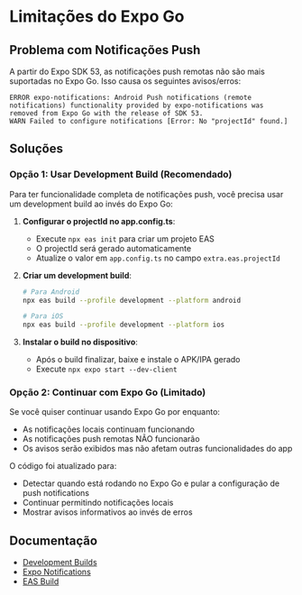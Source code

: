 # Limitações do Expo Go

## Problema com Notificações Push

A partir do Expo SDK 53, as notificações push remotas não são mais suportadas no Expo Go. Isso causa os seguintes avisos/erros:

```
ERROR expo-notifications: Android Push notifications (remote notifications) functionality provided by expo-notifications was removed from Expo Go with the release of SDK 53.
WARN Failed to configure notifications [Error: No "projectId" found.]
```

## Soluções

### Opção 1: Usar Development Build (Recomendado)

Para ter funcionalidade completa de notificações push, você precisa usar um development build ao invés do Expo Go:

1. **Configurar o projectId no app.config.ts**:
   - Execute `npx eas init` para criar um projeto EAS
   - O projectId será gerado automaticamente
   - Atualize o valor em `app.config.ts` no campo `extra.eas.projectId`

2. **Criar um development build**:
   ```bash
   # Para Android
   npx eas build --profile development --platform android
   
   # Para iOS
   npx eas build --profile development --platform ios
   ```

3. **Instalar o build no dispositivo**:
   - Após o build finalizar, baixe e instale o APK/IPA gerado
   - Execute `npx expo start --dev-client`

### Opção 2: Continuar com Expo Go (Limitado)

Se você quiser continuar usando Expo Go por enquanto:

- As notificações locais continuam funcionando
- As notificações push remotas NÃO funcionarão
- Os avisos serão exibidos mas não afetam outras funcionalidades do app

O código foi atualizado para:
- Detectar quando está rodando no Expo Go e pular a configuração de push notifications
- Continuar permitindo notificações locais
- Mostrar avisos informativos ao invés de erros

## Documentação

- [Development Builds](https://docs.expo.dev/develop/development-builds/introduction/)
- [Expo Notifications](https://docs.expo.dev/versions/latest/sdk/notifications/)
- [EAS Build](https://docs.expo.dev/build/introduction/)
